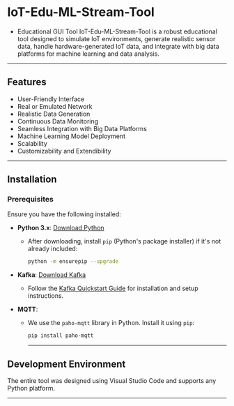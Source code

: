 # IoT-Edu-ML-Stream-Tool
* Educational GUI Tool
IoT-Edu-ML-Stream-Tool is a robust educational tool designed to simulate IoT environments, generate realistic sensor data, handle hardware-generated IoT data, and integrate with big data platforms for machine learning and data analysis.

---

## Features

- User-Friendly Interface
- Real or Emulated Network
- Realistic Data Generation
- Continuous Data Monitoring
- Seamless Integration with Big Data Platforms
- Machine Learning Model Deployment
- Scalability
- Customizability and Extendibility

---

## Installation

### Prerequisites

Ensure you have the following installed:

- **Python 3.x**: [Download Python](https://www.python.org/downloads/)
  - After downloading, install `pip` (Python's package installer) if it's not already included:
    ```bash
    python -m ensurepip --upgrade
    ```

- **Kafka**: [Download Kafka](https://kafka.apache.org/downloads)
  - Follow the [Kafka Quickstart Guide]((https://kafka.apache.org/quickstart)) for installation and setup instructions.

- **MQTT**: 
  - We use the `paho-mqtt` library in Python. Install it using `pip`:
    ```bash
    pip install paho-mqtt
    ```
    ---
## Development Environment
The entire tool was designed using Visual Studio Code and supports any Python platform.

---










